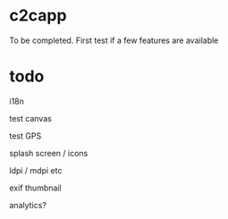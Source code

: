 c2capp
======

To be completed.
First test if a few features are available


todo
======

i18n

test canvas

test GPS

splash screen / icons

ldpi / mdpi etc

exif thumbnail

analytics?
